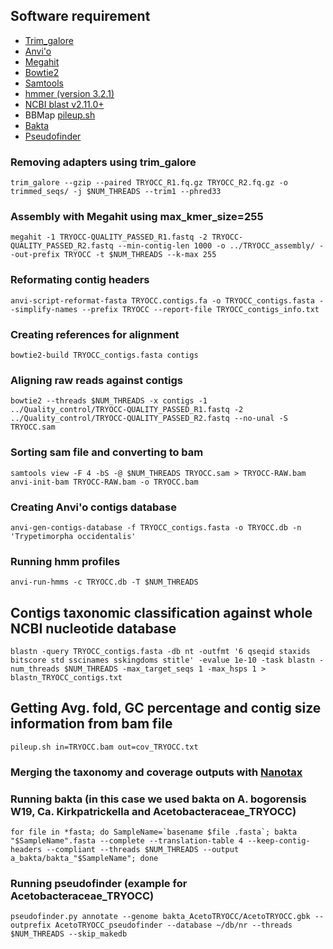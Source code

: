 ## Software requirement
* [Trim_galore](https://github.com/FelixKrueger/TrimGalore)
* [Anvi'o](https://anvio.org/)
* [Megahit](https://github.com/voutcn/megahit)
* [Bowtie2](https://github.com/BenLangmead/bowtie2)
* [Samtools](https://www.htslib.org/)
* [hmmer (version 3.2.1)](http://www.hmmer.org/)
* [NCBI blast v2.11.0+](https://blast.ncbi.nlm.nih.gov/Blast.cgi?PAGE_TYPE=BlastDocs&DOC_TYPE=Download)
* BBMap [pileup.sh](https://github.com/BioInfoTools/BBMap/blob/master/sh/pileup.sh)
* [Bakta](https://github.com/oschwengers/bakta)
* [Pseudofinder](https://github.com/filip-husnik/pseudofinder)

### Removing adapters using trim_galore
```shell
trim_galore --gzip --paired TRYOCC_R1.fq.gz TRYOCC_R2.fq.gz -o trimmed_seqs/ -j $NUM_THREADS --trim1 --phred33
```
### Assembly with Megahit using max_kmer_size=255
```shell
megahit -1 TRYOCC-QUALITY_PASSED_R1.fastq -2 TRYOCC-QUALITY_PASSED_R2.fastq --min-contig-len 1000 -o ../TRYOCC_assembly/ --out-prefix TRYOCC -t $NUM_THREADS --k-max 255
```
### Reformating contig headers
```shell
anvi-script-reformat-fasta TRYOCC.contigs.fa -o TRYOCC_contigs.fasta --simplify-names --prefix TRYOCC --report-file TRYOCC_contigs_info.txt
```
### Creating references for alignment
```shell
bowtie2-build TRYOCC_contigs.fasta contigs
```
### Aligning raw reads against contigs
```shell
bowtie2 --threads $NUM_THREADS -x contigs -1 ../Quality_control/TRYOCC-QUALITY_PASSED_R1.fastq -2 ../Quality_control/TRYOCC-QUALITY_PASSED_R2.fastq --no-unal -S TRYOCC.sam
```
### Sorting sam file and converting to bam
```shell
samtools view -F 4 -bS -@ $NUM_THREADS TRYOCC.sam > TRYOCC-RAW.bam
anvi-init-bam TRYOCC-RAW.bam -o TRYOCC.bam
```
### Creating Anvi'o contigs database
```shell
anvi-gen-contigs-database -f TRYOCC_contigs.fasta -o TRYOCC.db -n 'Trypetimorpha occidentalis'
```
### Running hmm profiles
```shell
anvi-run-hmms -c TRYOCC.db -T $NUM_THREADS
```

## Contigs taxonomic classification against whole NCBI nucleotide database
```shell
blastn -query TRYOCC_contigs.fasta -db nt -outfmt '6 qseqid staxids bitscore std sscinames sskingdoms stitle' -evalue 1e-10 -task blastn -num_threads $NUM_THREADS -max_target_seqs 1 -max_hsps 1 > blastn_TRYOCC_contigs.txt
```
## Getting Avg. fold, GC percentage and contig size information from bam file
```shell
pileup.sh in=TRYOCC.bam out=cov_TRYOCC.txt
```

### Merging the taxonomy and coverage outputs with [Nanotax](https://github.com/diecasfranco/Nanotax/blob/main/NanoTax_v2.2.py)



### Running bakta (in this case we used bakta on A. bogorensis W19, Ca. Kirkpatrickella and Acetobacteraceae_TRYOCC)
```shell
for file in *fasta; do SampleName=`basename $file .fasta`; bakta "$SampleName".fasta --complete --translation-table 4 --keep-contig-headers --compliant --threads $NUM_THREADS --output a_bakta/bakta_"$SampleName"; done
```

### Running pseudofinder (example for Acetobacteraceae_TRYOCC)
```shell
pseudofinder.py annotate --genome bakta_AcetoTRYOCC/AcetoTRYOCC.gbk --outprefix AcetoTRYOCC_pseudofinder --database ~/db/nr --threads $NUM_THREADS --skip_makedb
```
